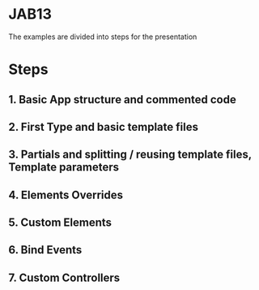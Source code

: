 JAB13
=====

The examples are divided into steps for the presentation

# Steps

## 1. Basic App structure and commented code
## 2. First Type and basic template files
## 3. Partials and splitting / reusing template files, Template parameters
## 4. Elements Overrides
## 5. Custom Elements
## 6. Bind Events
## 7. Custom Controllers

